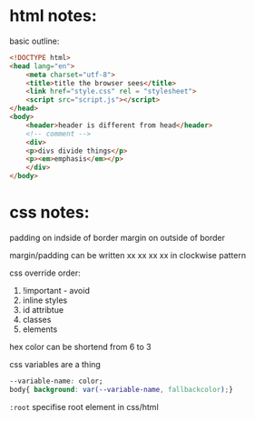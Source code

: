# html notes:

basic outline:

```html
<!DOCTYPE html>
<head lang="en">
	<meta charset="utf-8">
	<title>title the browser sees</title>
	<link href="style.css" rel = "stylesheet">
	<script src="script.js"></script>
</head>
<body>
	<header>header is different from head</header>
	<!-- comment -->
	<div>
	<p>divs divide things</p>
	<p><em>emphasis</em></p>
	</div>
</body>
```


# css notes:

padding on indside of border
margin on outside of border

margin/padding can be written xx xx xx xx in clockwise pattern

css override order:
1. !important - avoid
2. inline styles
3. id attribtue
4. classes
5. elements


hex color can be shortend from 6 to 3

css variables are a thing
```css
--variable-name: color;
body{ background: var(--variable-name, fallbackcolor);}
```

```:root``` specifise root element in css/html